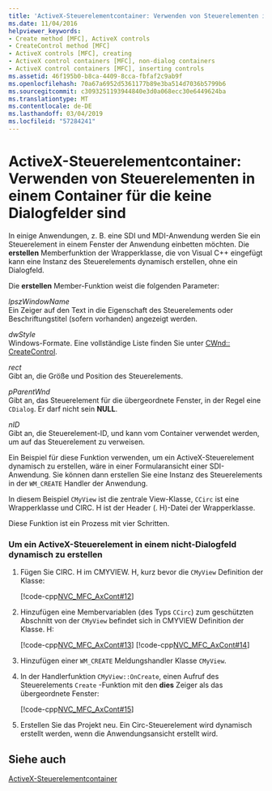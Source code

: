 ```yaml
---
title: 'ActiveX-Steuerelementcontainer: Verwenden von Steuerelementen in einem Container für die keine Dialogfelder sind'
ms.date: 11/04/2016
helpviewer_keywords:
- Create method [MFC], ActiveX controls
- CreateControl method [MFC]
- ActiveX controls [MFC], creating
- ActiveX control containers [MFC], non-dialog containers
- ActiveX control containers [MFC], inserting controls
ms.assetid: 46f195b0-b8ca-4409-8cca-fbfaf2c9ab9f
ms.openlocfilehash: 70a67a6952d5361177b89e3ba514d7036b5799b6
ms.sourcegitcommit: c3093251193944840e3d0a068ecc30e6449624ba
ms.translationtype: MT
ms.contentlocale: de-DE
ms.lasthandoff: 03/04/2019
ms.locfileid: "57284241"
---
```

# <a name="activex-control-containers-using-controls-in-a-non-dialog-container"></a>ActiveX-Steuerelementcontainer: Verwenden von Steuerelementen in einem Container für die keine Dialogfelder sind

In einige Anwendungen, z. B. eine SDI und MDI-Anwendung werden Sie ein Steuerelement in einem Fenster der Anwendung einbetten möchten. Die **erstellen** Memberfunktion der Wrapperklasse, die von Visual C++ eingefügt kann eine Instanz des Steuerelements dynamisch erstellen, ohne ein Dialogfeld.

Die **erstellen** Member-Funktion weist die folgenden Parameter:

*lpszWindowName*<br/>
Ein Zeiger auf den Text in die Eigenschaft des Steuerelements oder Beschriftungstitel (sofern vorhanden) angezeigt werden.

*dwStyle*<br/>
Windows-Formate. Eine vollständige Liste finden Sie unter [CWnd:: CreateControl](../mfc/reference/cwnd-class.md#createcontrol).

*rect*<br/>
Gibt an, die Größe und Position des Steuerelements.

*pParentWnd*<br/>
Gibt an, das Steuerelement für die übergeordnete Fenster, in der Regel eine `CDialog`. Er darf nicht sein **NULL**.

*nID*<br/>
Gibt an, die Steuerelement-ID, und kann vom Container verwendet werden, um auf das Steuerelement zu verweisen.

Ein Beispiel für diese Funktion verwenden, um ein ActiveX-Steuerelement dynamisch zu erstellen, wäre in einer Formularansicht einer SDI-Anwendung. Sie können dann erstellen Sie eine Instanz des Steuerelements in der `WM_CREATE` Handler der Anwendung.

In diesem Beispiel `CMyView` ist die zentrale View-Klasse, `CCirc` ist eine Wrapperklasse und CIRC. H ist der Header (. H)-Datei der Wrapperklasse.

Diese Funktion ist ein Prozess mit vier Schritten.

### <a name="to-dynamically-create-an-activex-control-in-a-non-dialog-window"></a>Um ein ActiveX-Steuerelement in einem nicht-Dialogfeld dynamisch zu erstellen

1. Fügen Sie CIRC. H im CMYVIEW. H, kurz bevor die `CMyView` Definition der Klasse:

   [!code-cpp[NVC_MFC_AxCont#12](../mfc/codesnippet/cpp/activex-control-containers-using-controls-in-a-non-dialog-container_1.h)]

1. Hinzufügen eine Membervariablen (des Typs `CCirc`) zum geschützten Abschnitt von der `CMyView` befindet sich in CMYVIEW Definition der Klasse. H:

   [!code-cpp[NVC_MFC_AxCont#13](../mfc/codesnippet/cpp/activex-control-containers-using-controls-in-a-non-dialog-container_2.h)]
    [!code-cpp[NVC_MFC_AxCont#14](../mfc/codesnippet/cpp/activex-control-containers-using-controls-in-a-non-dialog-container_3.h)]

1. Hinzufügen einer `WM_CREATE` Meldungshandler Klasse `CMyView`.

1. In der Handlerfunktion `CMyView::OnCreate`, einen Aufruf des Steuerelements `Create` -Funktion mit den **dies** Zeiger als das übergeordnete Fenster:

   [!code-cpp[NVC_MFC_AxCont#15](../mfc/codesnippet/cpp/activex-control-containers-using-controls-in-a-non-dialog-container_4.cpp)]

1. Erstellen Sie das Projekt neu. Ein Circ-Steuerelement wird dynamisch erstellt werden, wenn die Anwendungsansicht erstellt wird.

## <a name="see-also"></a>Siehe auch

[ActiveX-Steuerelementcontainer](../mfc/activex-control-containers.md)
